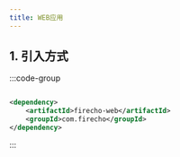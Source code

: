 ```yaml
---
title: WEB应用
---
```


## 1. 引入方式

:::code-group

```xml [pom.xml]

<dependency>
    <artifactId>firecho-web</artifactId>
    <groupId>com.firecho</groupId>
</dependency>
```

:::
